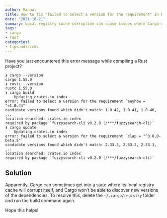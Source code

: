 ```yaml
---
author: Manual
title: How to fix "failed to select a version for the requirement" in Rust's Cargo
date: "2021-10-21"
summary: Local registry cache corruption can cause issues where Cargo won't be able to find new versions of packages. Here's the solution.
tags: 
- cargo
- rust
categories:
- tipsandtricks
---
```


Have you just encountered this error message while compiling a Rust project?

```log
❯ cargo --version
cargo 1.55.0
❯ rustc --version
rustc 1.55.0
❯ cargo build
    Updating crates.io index
error: failed to select a version for the requirement `anyhow = "=1.0.44"`
candidate versions found which didn't match: 1.0.42, 1.0.41, 1.0.40, ...
location searched: crates.io index
required by package `fuzzysearch-cli v0.2.0 (/***/fuzzysearch-cli)`
❯ cargo update
    Updating crates.io index
error: failed to select a version for the requirement `clap = "^3.0.0-beta.5"`
candidate versions found which didn't match: 2.33.3, 2.33.2, 2.33.1, ...
location searched: crates.io index
required by package `fuzzysearch-cli v0.2.0 (/***/fuzzysearch-cli)`
```

## Solution

Apparently, Cargo can sometimes get into a state where its local registry cache will corrupt itself, and Cargo won't be able to discover new versions of the dependencies. To resolve this, delete the `~/.cargo/registry` folder and run the build command again.

Hope this helps!
